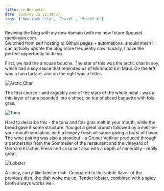 ```yaml
---
title: Le Bernadin
date: 2025-09-21 22:39:27
tags: ['New York City', 'Travel', 'Michelin']
---
```


Reviving the blog with my new domain (with my new future Spouse) rachlinyan.com.  
Switched from self hosting to Github pages + automations, should mean I can 
actually update the blog more frequently now.  Luckily, I have the perfect oppertuntiy to
do so.  

First, we had the amouse bouche.  The star of this was the arctic char in soy,
which had a soy sauce that reminded us of Morimoto's in Maui. On the left was a tuna 
tartare, and on the right was a fritter.

![Arctic Char](/images/lebernadin/amouse_bouche.JPG)

The first course - and arguably one of the stars of the whole meal - was a thin
layer of tuna pounded into a sheet, on top of sliced baguette with fois gras.  

![Tuna](/images/lebernadin/tuna.JPG)

Hard to describe this - the tuna and fois gras melt in your mouth, while the 
bread gave it some structure.  You got a great crunch followed by a melt-in-your-mouth 
sensation, with a lemony fresh oil sauce giving a burst of flavor.  The wine pairing
was also a standout - a Gruner Vetliner produced through a partnership from the Sommelier
of the restaurant and the vineyard of Gerhard Kracher.  Fresh and crisp but also
with a depth of minerality - really great.  


![Lobster](/images/lebernadin/lobster.JPG)

A spicy, curry-like lobster dish.  Compared to the subtle flavor of the previous
dish, the dish woke me up.  Tender lobster, combined with a spicy broth always works
well.  